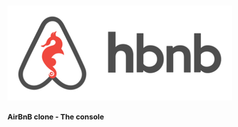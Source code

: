 ![logo project Hbnb.](https://github.com/dev-tch/AirBnB_clone/blob/main/pictures/hbnb_logo.png)
### AirBnB clone - The console
